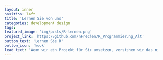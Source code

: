 ```yaml
---
layout: inner
position: left
title: 'Lernen Sie von uns'
categories: development design
tags:
featured_image: 'img/posts/R-lernen.png'
project_link: 'https://github.com/nFrechen/R_Programmierung_Alt'
button_text: 'Lernen Sie R'
button_icon: 'book'
lead_text: 'Wenn wir ein Projekt für Sie umsetzen, verstehen wir das nicht als reine Auftragsarbeit. Sie sollen auch verstehen, was wir tun und optimalerweise auch etwas dabei lernen. Sprechen Sie uns auch an, wenn Sie selber den Einstieg in die Datenanalyse mit R suchen oder Probleme haben mit Ihrem Projekt weiter zu kommen.'
---
```

